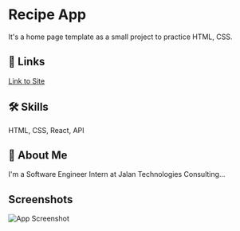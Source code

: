 
# Recipe App
It's a home page template as a small project to practice HTML, CSS.


## 🔗 Links
[Link to Site](https://hsahu615.github.io/RecipeAppReact/)

## 🛠 Skills
HTML, CSS, React, API

  
## 🚀 About Me
I'm a Software Engineer Intern at Jalan Technologies Consulting...

  
## Screenshots

![App Screenshot](https://i.ibb.co/cLRtG03/Screenshot-117.png)

  

